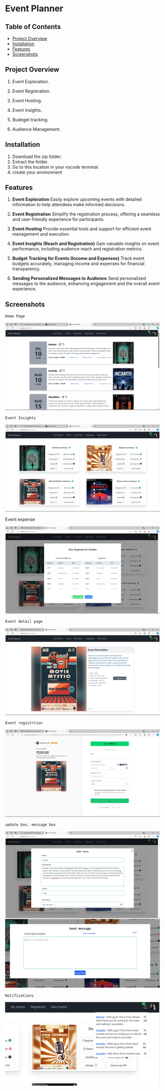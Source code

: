 # Event Planner

## Table of Contents

- [Project Overview](#project-overview)
- [Installation](#installation)
- [Features](#features)
- [Screenshots](#screenshots)

## Project Overview

1. Event Exploration.

2. Event Registration.

3. Event Hosting.

4. Event insights.

5. Budeget tracking.

6. Audience Management.

## Installation

1. Download the zip folder.
2. Extract the folder.
3. Go to this location in your vscode terminal.
4. create your environment

## Features

1. **Event Exploration**
   Easily explore upcoming events with detailed information to help attendees make informed decisions.

2. **Event Registration**
   Simplify the registration process, offering a seamless and user-friendly experience for participants.

3. **Event Hosting**
   Provide essential tools and support for efficient event management and execution.

4. **Event Insights (Reach and Registration)**
   Gain valuable insights on event performance, including audience reach and registration metrics.

5. **Budget Tracking for Events (Income and Expenses)**
   Track event budgets accurately, managing income and expenses for financial transparency.

6. **Sending Personalized Messages to Audience**
   Send personalized messages to the audience, enhancing engagement and the overall event experience.

## Screenshots

    Home Page

<img src="./src/utils/readme_images/home.png" alt="HomePage" title="home">

    Event Insights

<img src="./src/utils/readme_images/eventinsights.png" alt="CreatePostPage" title="post page">
     
   Event expense

<img src="./src/utils/readme_images/event_expenses.png" alt="CreatePostPage" title="post page">

    Event detail page

<img src="./src/utils/readme_images/event_detail.png" alt="details page" title="details page">

    Event registrtion

<img src="./src/utils/readme_images/Screenshot 2024-07-19 115432.png" alt="booking page" title="booking page">

    update box, message box

<img src="./src/utils/readme_images/Screenshot 2024-07-19 114455.png" alt="userprofile" title="userprofile">

<img src="./src/utils/readme_images/event_registration.png" alt="userprofile" title="userprofile">

    Notifications

<img src="./src/utils/readme_images/Screenshot 2024-07-19 114526.png" alt="userprofile" title="userprofile">
